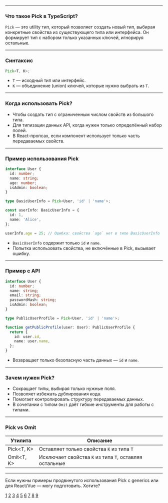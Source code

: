 
---

### Что такое Pick в TypeScript?

`Pick` — это utility тип, который позволяет создать новый тип, выбирая конкретные свойства из существующего типа или интерфейса. Он формирует тип с набором только указанных ключей, игнорируя остальные.

---

### Синтаксис

```typescript
Pick<T, K>;
```

- `T` — исходный тип или интерфейс.
- `K` — объединение (union) ключей, которые нужно выбрать из `T`.

---

### Когда использовать Pick?

- Чтобы создать тип с ограниченным числом свойств из большого типа.
- Для типизации данных API, когда нужен только определённый набор полей.
- В React-пропсах, если компонент использует только часть передаваемых свойств.

---

### Пример использования Pick

```typescript
interface User {
  id: number;
  name: string;
  age: number;
  isAdmin: boolean;
}

type BasicUserInfo = Pick<User, 'id' | 'name'>;

const userInfo: BasicUserInfo = {
  id: 1,
  name: 'Alice',
};

userInfo.age = 25; // Ошибка: свойства `age` нет в типе BasicUserInfo
```

- `BasicUserInfo` содержит только `id` и `name`.
- Попытка использовать свойства, не включённые в Pick, вызывает ошибку.

---

### Пример с API

```typescript
interface User {
  id: number;
  name: string;
  email: string;
  passwordHash: string;
  isAdmin: boolean;
}

type PublicUserProfile = Pick<User, 'id' | 'name'>;

function getPublicProfile(user: User): PublicUserProfile {
  return {
    id: user.id,
    name: user.name,
  };
}
```

- Возвращает только безопасную часть данных — `id` и `name`.

---

### Зачем нужен Pick?

- Сокращает типы, выбирая только нужные поля.
- Позволяет избежать дублирования кода.
- Помогает контролировать структуру передаваемых данных.
- В сочетании с типом `Omit` даёт гибкие инструменты для работы с типами.

---

### Pick vs Omit

| Утилита    | Описание                                               |
| ---------- | ------------------------------------------------------ |
| Pick<T, K> | Оставляет только свойства `K` из типа `T`              |
| Omit<T, K> | Исключает свойства `K` из типа `T`, оставляя остальные |

---

Если нужны примеры продвинутого использования Pick с generics или для React/Vue — могу подготовить. Хотите?

[1](https://www.typescriptlang.org/docs/handbook/utility-types.html)
[2](https://refine.dev/blog/typescript-pick-utility-type/)
[3](https://graphite.dev/guides/typescript-pick-utility-type)
[4](https://ultimatecourses.com/blog/using-typescript-pick-mapped-type)
[5](https://mimo.org/glossary/typescript/pick-type)
[6](https://www.dhiwise.com/post/writing-clearer-code-with-typescript-pick-comprehensive-guide)
[7](https://zerotomastery.io/blog/typescript-utility-types/)
[8](https://www.geeksforgeeks.org/typescript/typescript-picktype-keys-utility-type/)
[9](https://dev.to/ibrahimbagalwa/understanding-typescript-utility-types-pick-and-omit-38ni)
